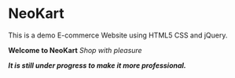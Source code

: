 # NeoKart
This is a demo E-commerce Website using HTML5 CSS and jQuery.

**Welcome to NeoKart**
*Shop with pleasure*


***It is still under progress to make it more professional.***
